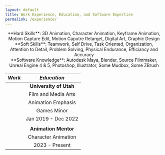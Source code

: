 ```yaml
---
layout: default
title: Work Experience, Education, and Software Expertise
permalink: /experience/
---
```


<div align="center">**Hard Skills**: 3D Animation, Character Animation, Keyframe Animation, Motion Capture Edit, Motion Caputre Retarget, Digital Art, Graphic Design

<div align="center">**Soft Skills**: Teamwork, Self Drive, Task Oriented, Organization, Attention to Detail, Problem Solving, Physical Endurance, Efficiancy and Accuracy

<div align="center">**Software Knowledge**: Autodesk Maya, Blender, Source Filmmaker, Unreal Engine 4 & 5, Photoshop, Illustrator, Some Mudbox, Some ZBrush

  | **_Work_**  |  **_Education_**  |
  |  :---:  |  :---:  |
  |        |  **University of Utah**  |
  |        |  Film and Media Arts |
  |        |  Animation Emphasis  |
  |        |  Games Minor  |
  |        |  Jan 2019 - Dec 2022  |
  |        |        |
  |        |  **Animation Mentor**  |
  |        |  Character Animation  |
  |        |  2023 - Present  |

